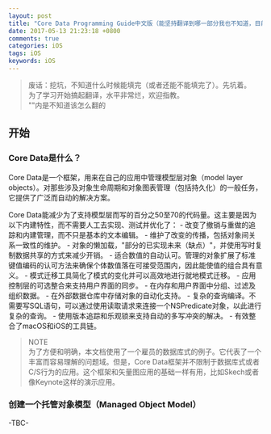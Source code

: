 ```yaml
---
layout: post
title: "Core Data Programming Guide中文版（能坚持翻译到哪一部分我也不知道，目前状态：坑）"
date: 2017-05-13 21:23:18 +0800
comments: true
categories: iOS
tags: iOS
keywords: iOS
---
```

> 废话：挖坑，不知道什么时候能填完（或者还能不能填完了）。先坑着。  
为了学习开始搞起翻译，水平非常烂，欢迎指教。  
""内是不知道该怎么翻的

## 开始
### Core Data是什么？
Core Data是一个框架，用来在自己的应用中管理模型层对象（model layer objects）。对那些涉及对象生命周期和对象图表管理（包括持久化）的一般任务，它提供了广泛而自动的解决方案。
<!--more-->
Core Data能减少为了支持模型层而写的百分之50至70的代码量。这主要是因为以下内建特性，而不需要人工去实现、测试并优化了：
    - 改变了撤销与重做的追踪和内建管理，而不只是基本的文本编辑。
    - 维护了改变的传播，包括对象间关系一致性的维护。
    - 对象的懒加载，"部分的已实现未来（缺点）"，并使用写时复制数据共享的方式来减少开销。
    - 适合数值的自动认可。管理的对象扩展了标准键值编码的认可方法来确保个体数值落在可接受范围内，因此能使值的组合具有意义。
    - 模式迁移工具简化了模式的变化并可以高效地进行就地模式迁移。
    - 应用控制层的可选整合来支持用户界面的同步。
    - 在内存和用户界面中分组、过滤及组织数据。
    - 在外部数据仓库中存储对象的自动化支持。
    - 复杂的查询编译。不需要写SQL语句，可以通过使用读取请求来连接一个NSPredicate对象，以此进行复杂的查询。
    - 使用版本追踪和乐观锁来支持自动的多写冲突的解决。
    - 有效整合了macOS和iOS的工具链。
> NOTE  
为了方便和明确，本文档使用了一个雇员的数据库式的例子。它代表了一个丰富而容易理解的问题域。但是，Core Data框架并不限制于数据库式或者C/S行为的应用。这个框架和矢量图应用的基础一样有用，比如Skech或者像Keynote这样的演示应用。

### 创建一个托管对象模型（Managed Object Model）

-TBC-
